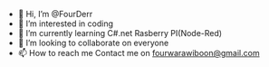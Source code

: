 - 👋 Hi, I’m @FourDerr
- 👀 I’m interested in coding 
- 🌱 I’m currently learning C#.net Rasberry PI(Node-Red)
- 💞️ I’m looking to collaborate on everyone
- 📫 How to reach me Contact me on fourwarawiboon@gmail.com

<!---
FourDerr/FourDerr is a ✨ special ✨ repository because its `README.md` (this file) appears on your GitHub profile.
You can click the Preview link to take a look at your changes.
--->
